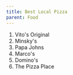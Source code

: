 ```yaml
---
title: Best Local Pizza
parent: Food
---
```


1. Vito's Original
2. Minsky's
3. Papa Johns
4. Marco's
5. Domino's
6. The Pizza Place
